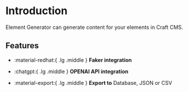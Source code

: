 # Introduction

Element Generator can generate content for your elements in Craft CMS.

## Features

<div class="grid cards" markdown>

-   :material-redhat:{ .lg .middle } __Faker integration__

-   :chatgpt:{ .lg .middle } __OPENAI API integration__

-   :material-export:{ .lg .middle } __Export to__  Database, JSON or CSV

</div>

